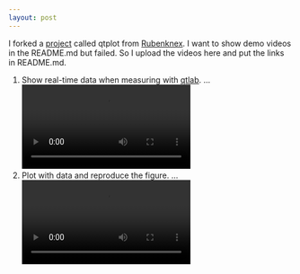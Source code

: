 ```yaml
---
layout: post
---
```

I forked a [project](https://github.com/cover-me/qtplot) called qtplot from [Rubenknex](https://github.com/Rubenknex/qtplot). I want to show demo videos in the README.md but failed. So I upload the videos here and put the links in README.md.


1. Show real-time data when measuring with [qtlab](https://github.com/heeres/qtlab).
...<video source src="/images/qtplot_with_qtlab.mp4" type="video/mp4" controls preload></video>
2. Plot with data and reproduce the figure.
...<video source src="/images/qtplot_plot_replot.mp4" type="video/mp4" controls preload></video>

